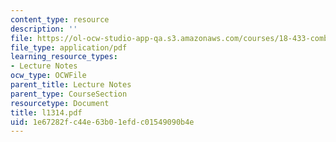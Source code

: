 ```yaml
---
content_type: resource
description: ''
file: https://ol-ocw-studio-app-qa.s3.amazonaws.com/courses/18-433-combinatorial-optimization-fall-2003/1e67282fc44e63b01efdc01549090b4e_l1314.pdf
file_type: application/pdf
learning_resource_types:
- Lecture Notes
ocw_type: OCWFile
parent_title: Lecture Notes
parent_type: CourseSection
resourcetype: Document
title: l1314.pdf
uid: 1e67282f-c44e-63b0-1efd-c01549090b4e
---
```

